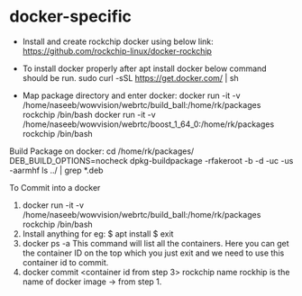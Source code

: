 # docker-specific

- Install and create rockchip docker using below link:
https://github.com/rockchip-linux/docker-rockchip
- To install docker properly after apt install docker below command should be run.
sudo curl -sSL https://get.docker.com/ | sh

- Map package directory and enter docker:
docker run -it -v /home/naseeb/wowvision/webrtc/build_ball:/home/rk/packages rockchip /bin/bash
docker run -it -v /home/naseeb/wowvision/webrtc/boost_1_64_0:/home/rk/packages rockchip /bin/bash

Build Package on docker:
cd /home/rk/packages/
DEB_BUILD_OPTIONS=nocheck dpkg-buildpackage -rfakeroot -b -d -uc -us -aarmhf
ls ../ | grep *.deb


To Commit into a docker
1. docker run -it -v /home/naseeb/wowvision/webrtc/build_ball:/home/rk/packages rockchip /bin/bash
2. Install anything for eg:
    $ apt install <any package>
    $ exit
3. docker ps -a 
   This command will list all the containers. Here you can get the container ID on the top which you just exit and we need to use this container id to commit.
4. docker commit <container id from step 3> rockchip
    name rockhip is the name of docker image -> from step 1.
